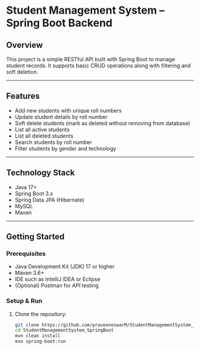 # Student Management System – Spring Boot Backend

## Overview
This project is a simple RESTful API built with Spring Boot to manage student records. It supports basic CRUD operations along with filtering and soft deletion.

---

## Features

- Add new students with unique roll numbers
- Update student details by roll number
- Soft delete students (mark as deleted without removing from database)
- List all active students
- List all deleted students
- Search students by roll number
- Filter students by gender and technology

---

## Technology Stack

- Java 17+
- Spring Boot 3.x
- Spring Data JPA (Hibernate)
- MySQL
- Maven

---

## Getting Started

### Prerequisites

- Java Development Kit (JDK) 17 or higher
- Maven 3.6+
- IDE such as IntelliJ IDEA or Eclipse
- (Optional) Postman for API testing

### Setup & Run

1. Clone the repository:

   ```bash
   git clone https://github.com/praveeneswarM/StudentManagementSystem_SpringBoot.git
   cd StudentManagementSystem_SpringBoot
   mvn clean install
   mvn spring-boot:run

